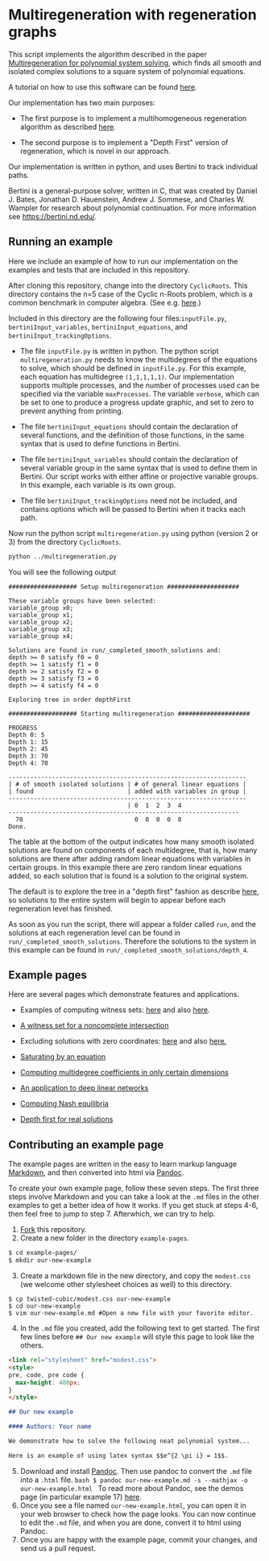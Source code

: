Multiregeneration with regeneration graphs
=============================================================

This script implements the algorithm described in the paper 
[Multiregeneration for polynomial system 
solving](https://arxiv.org/abs/1912.04394), which finds all smooth and 
isolated complex solutions to a square system of polynomial equations. 

A tutorial on how to use this software can be found [here](https://github.com/colinwcrowley/multiregeneration-tutorial).

Our implementation has two main purposes: 

 - The first purpose is to implement a multihomogeneous regeneration 
   algorithm as described [here](https://www3.nd.edu/~jhauenst/preprints/hrMultiHom.pdf). 

 - The second purpose is to implement a "Depth First" version of 
   regeneration, which is novel in our approach.

Our implementation is written in python, and uses Bertini to track 
individual paths.

Bertini is a general-purpose solver, written in C, that was created by
Daniel J. Bates, Jonathan D. Hauenstein, Andrew J. Sommese, and Charles W. Wampler
 for research about polynomial continuation. For more information see
https://bertini.nd.edu/.

Running an example
------------------

Here we include an example of how to run our implementation on the 
examples and tests that are included in this repository. 

After cloning this repository, change into the directory 
`CyclicRoots`. This directory contains the n=5 case of the Cyclic 
n-Roots problem, which is a common benchmark in computer algebra. (See 
e.g. [here](https://homepages.math.uic.edu/~adrovic/jmm13a.pdf).)

Included in this directory are the following four 
files:`inputFile.py`, `bertiniInput_variables`, `bertiniInput_equations`,
and `bertiniInput_trackingOptions`.

 - The file `inputFile.py` is written in python. The python script 
   `multiregeneration.py` needs to know the multidegrees of the 
   equations to solve, which should be defined in `inputFile.py`. For 
   this example, each equation has multidegree `(1,1,1,1,1)`. 
   Our implementation supports multiple processes, and the number of 
   processes used can be specified via the variable `maxProcesses`.
   The variable `verbose`, which can be set to one to 
   produce a progress update graphic, and set to zero to prevent 
   anything from printing.

 - The file `bertiniInput_equations` should contain the declaration of 
   several functions, and the definition of those functions, in the same 
   syntax that is used to define functions in Bertini.

 - The file `bertiniInput_variables` should contain the declaration of 
   several variable group in the same 
   syntax that is used to define them in Bertini. Our script works with 
   either affine or projective variable groups. In this example, each 
   variable is its own group.

 - The file `bertiniInput_trackingOptions` need not be included, 
   and contains options which will be passed to Bertini when it tracks 
   each path.

Now run the python script `multiregeneration.py` using python (version 2 
or 3) from the 
directory `CyclicRoots`.

```bash
python ../multiregeneration.py
```

You will see the following output
```
################### Setup multiregeneration ####################

These variable groups have been selected:
variable_group x0;
variable_group x1;
variable_group x2;
variable_group x3;
variable_group x4;

Solutions are found in run/_completed_smooth_solutions and:
depth >= 0 satisfy f0 = 0
depth >= 1 satisfy f1 = 0
depth >= 2 satisfy f2 = 0
depth >= 3 satisfy f3 = 0
depth >= 4 satisfy f4 = 0

Exploring tree in order depthFirst

################### Starting multiregeneration ####################

PROGRESS
Depth 0: 5
Depth 1: 15
Depth 2: 45
Depth 3: 70
Depth 4: 70

------------------------------------------------------------------
| # of smooth isolated solutions | # of general linear equations |
| found                          | added with variables in group |
------------------------------------------------------------------
                                 | 0  1  2  3  4
----------------------------------------------------------------
  70                               0  0  0  0  0
Done.
```
The table at the bottom of the output indicates how many smooth isolated 
solutions are found on components of each multidegree, that is, how many 
solutions are there after adding random linear equations with variables 
in certain groups. In this example there are zero random linear 
equations added, so each solution that is found is a solution to the 
original system.

The default is to explore the tree in a "depth first" fashion as describe 
[here](https://arxiv.org/abs/1912.04394), so 
solutions to the entire system will begin to appear before each 
regeneration level has finished.

As soon as you run the script, there will appear a folder called `run`, 
and the solutions at each regeneration level can be found in 
`run/_completed_smooth_solutions`. Therefore the solutions to the system 
in this example can be found in `run/_completed_smooth_solutions/depth_4`.

Example pages
-----------------
Here are several pages which demonstrate features and applications.

 - Examples of computing witness sets: [here](https://josemath.github.io/multiregeneration/example-pages/HR-example-4-12/HR-example-4-12.html) and also [here](https://josemath.github.io/multiregeneration/example-pages/example-1-3/example-1-3.html).
   
 - [A witness set for a noncomplete intersection](https://josemath.github.io/multiregeneration/example-pages/twisted-cubic/twisted-cubic.html)

 - Excluding solutions with zero coordinates: [here](https://josemath.github.io/multiregeneration/example-pages/nonzero-coordinates/nonzero-coordinates.html) and also [here.](https://josemath.github.io/multiregeneration/example-pages/algebraic-torus-variable-groups/algebraic-torus-variable-groups.html)
 
 - [Saturating by an equation](https://josemath.github.io/multiregeneration/example-pages/prune-by-point/prune-by-point.html)
 
 - [Computing multidegree coefficients in only certain dimensions](https://josemath.github.io/multiregeneration/example-pages/target-dimensions/target-dimensions.html)

 - [An application to deep linear networks](https://josemath.github.io/multiregeneration/example-pages/deep-linear-networks/deep-linear-networks.html)

 - [Computing Nash equilibria](https://josemath.github.io/multiregeneration/example-pages/nash-equilibria/nash-equilibria.html)

 - [Depth first for real solutions](https://josemath.github.io/multiregeneration/Ex-Tingting/depth-first-real.html)

Contributing an example page
----------------------------

The example pages are written in the easy to learn markup language
[Markdown](https://www.markdownguide.org/basic-syntax), and then 
converted into html via [Pandoc](https://pandoc.org/). 

To create your own example page, follow these seven steps. 
The first three steps involve Markdown and you can take a look at the ``.md`` files in the other examples to get a better idea of how it works.
If you get stuck at steps 4-6, then feel free to jump to step 7. Afterwhich, we can try to help.

  1. [Fork](https://docs.github.com/en/enterprise/2.13/user/articles/fork-a-repo) this repository.
  2. Create a new folder in the directory `example-pages`.
  ```bash
  $ cd example-pages/
  $ mkdir our-new-example
  ```

  3. Create a markdown file in the new directory, and copy the 
     `modest.css` (we welcome other stylesheet choices as well) to this directory.
  ```
  $ cp twisted-cubic/modest.css our-new-example
  $ cd our-new-example
  $ vim our-new-example.md #Open a new file with your favorite editor.
  ```

  4. In the `.md` file you created, add the following text to get started. 
  The first few lines before `## Our new example` will style this page 
  to look like the others.

  ```markdown
  <link rel="stylesheet" href="modest.css">
  <style>
  pre, code, pre code {
    max-height: 400px;
  }
  </style>

  ## Our new example

  #### Authors: Your name

  We demonstrate how to solve the following neat polynomial system...

  Here is an example of using latex syntax $$e^{2 \pi i} = 1$$.
  ```
  
  5. Download and install [Pandoc](https://pandoc.org/). Then use pandoc 
     to convert the `.md` file into a `.html` file.
    ```bash
    $ pandoc our-new-example.md -s --mathjax -o our-new-example.html
    ```
    To read more about Pandoc, see the demos page (in particular example 17) [here](https://pandoc.org/demos.html).
  6. Once you see a file named `our-new-example.html`, you can open it 
     in your web browser to check how the page looks. You can now continue to edit 
     the `.md` file, and when you are done, convert it to html using 
     Pandoc.
  7. Once you are happy with the example page, commit your changes, and 
     send us a pull request.
